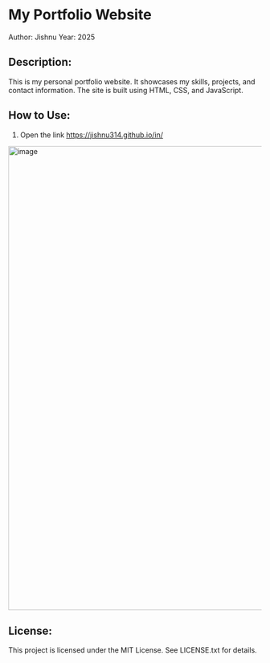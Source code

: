 My Portfolio Website
====================

Author: Jishnu
Year: 2025

Description:
------------
This is my personal portfolio website. It showcases my skills, projects, and contact information. The site is built using HTML, CSS, and JavaScript.

How to Use:
-----------
1. Open the link   https://jishnu314.github.io/in/
<a href="(https://example.com](https://jishnu314.github.io/in)" target="_blank">
  <img 
    src="https://github.com/user-attachments/assets/eae5a0e1-d09a-4675-8f29-2c833f9264c9" 
    width="1909" 
    height="925" 
    alt="image" 
    style="cursor: pointer;" 
  />
</a>


License:
--------
This project is licensed under the MIT License. See LICENSE.txt for details.
